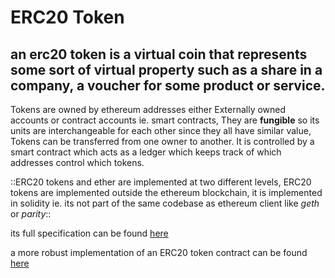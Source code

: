 # ERC20 Token

## an erc20 token is a virtual coin that represents some sort of virtual property such as a share in a company, a voucher for some product or service.

Tokens are owned by ethereum addresses either Externally owned accounts or contract accounts ie. smart contracts, They are **fungible** so its units are interchangeable for each other since they all have similar value, Tokens can be transferred from one owner to another. It is controlled by a smart contract which acts as a ledger which keeps track of which addresses control which tokens.

::ERC20 tokens and ether are implemented at two different levels, ERC20 tokens are implemented outside the ethereum blockchain, it is implemented in solidity ie. its not part of the same codebase as ethereum client like _geth_ or _parity_::

its full specification can be found [here](https://eips.ethereum.org/EIPS/eip-20)



a more robust implementation of an ERC20 token contract can be found [here](https://github.com/OpenZeppelin/openzeppelin-contracts/blob/master/contracts/token/ERC20/ERC20.sol)